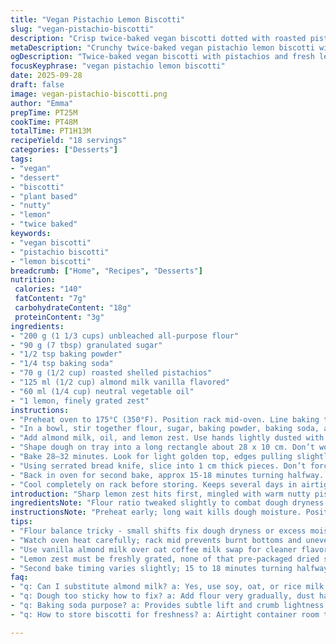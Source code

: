```yaml
---
title: "Vegan Pistachio Lemon Biscotti"
slug: "vegan-pistachio-biscotti"
description: "Crisp twice-baked vegan biscotti dotted with roasted pistachios and zingy lemon zest. Uses oat coffee milk alternative swapped for almond milk to tweak flavor and texture. Slightly less sugar, a touch more flour to balance wet ingredients plus a pinch of baking soda for lift. The dough doesn't get sticky but keeps crumbly enough for clean slicing after first bake. Biscotti baked twice until golden, crunchy edges with warm citrus aroma. Adapted from a classic vegan biscotti, perfect for dunking in tea or black coffee. No eggs, dairy, or gluten additives here. Simple pantry staples, no fuss or frills."
metaDescription: "Crunchy twice-baked vegan pistachio lemon biscotti with almond milk, zingy zest, and toasted nuts. Slightly less sugar, crumbly dough, baked till golden edges snap clean."
ogDescription: "Twice-baked vegan biscotti with pistachios and fresh lemon zest. Crunch crunch, golden edges, almond milk swap, light sugar cut. Dunk or crumble, great texture, warm citrus punch."
focusKeyphrase: "vegan pistachio lemon biscotti"
date: 2025-09-28
draft: false
image: vegan-pistachio-biscotti.png
author: "Emma"
prepTime: PT25M
cookTime: PT48M
totalTime: PT1H13M
recipeYield: "18 servings"
categories: ["Desserts"]
tags:
- "vegan"
- "dessert"
- "biscotti"
- "plant based"
- "nutty"
- "lemon"
- "twice baked"
keywords:
- "vegan biscotti"
- "pistachio biscotti"
- "lemon biscotti"
breadcrumb: ["Home", "Recipes", "Desserts"]
nutrition: 
 calories: "140"
 fatContent: "7g"
 carbohydrateContent: "18g"
 proteinContent: "3g"
ingredients:
- "200 g (1 1/3 cups) unbleached all-purpose flour"
- "90 g (7 tbsp) granulated sugar"
- "1/2 tsp baking powder"
- "1/4 tsp baking soda"
- "70 g (1/2 cup) roasted shelled pistachios"
- "125 ml (1/2 cup) almond milk vanilla flavored"
- "60 ml (1/4 cup) neutral vegetable oil"
- "1 lemon, finely grated zest"
instructions:
- "Preheat oven to 175°C (350°F). Position rack mid-oven. Line baking tray with parchment or silicone mat."
- "In a bowl, stir together flour, sugar, baking powder, baking soda, and pistachios. Mix well to evenly distribute."
- "Add almond milk, oil, and lemon zest. Use hands lightly dusted with flour—dough should be firm but pliable. If too wet, dust a little more flour, but resist overmixing."
- "Shape dough on tray into a long rectangle about 28 x 10 cm. Don’t worry about perfect edges; rustic is fine. Press down just to even thickness."
- "Bake 28–32 minutes. Look for light golden top, edges pulling slightly away from tray. Insert toothpick: should come out mostly clean. Let cool 5 minutes on tray, then transfer to counter to cool 10 minutes more."
- "Using serrated bread knife, slice into 1 cm thick pieces. Don’t force or crumble will happen. Arrange slices cut side down spaced apart on tray."
- "Back in oven for second bake, approx 15-18 minutes turning halfway. Watch for golden-brown edges, dry and crisp texture. Should snap clean when tested."
- "Cool completely on rack before storing. Keeps several days in airtight container, good dunked, or crumbled over coconut yogurt."
introduction: "Sharp lemon zest hits first, mingled with warm nutty pistachios. Biscotti, twice-baked. Crunch matters here—dry yet buttery soft inside. Swapped oat coffee milk for almond milk vanilla. Smoother finish, less overtly grainy. Cut sugar by a touch. Baking soda added; lifts crumbs nicely, without egg. Dough feels dry but binds well—resist urge to load flour or oil. Shape rough rectangle on tray; no rolling pin necessary. Bake slowly, watch for golden hints on edges, toothpick tricks. Slice 1 cm thick carefully before second bake—crispy edges tell you all. Cool fully. Listen for snap when breaking, smell that lemon punch. Ideal dunkers. Easy vegan twist; ditch eggs and dairy for good."
ingredientsNote: "Flour ratio tweaked slightly to combat dough dryness or excess moisture issues—trust feel over exact grams. Sugar cut back a little to avoid overwhelming sting. Vanilla almond milk shakes off oat milk’s more pungent taste, smoother profile with same creamy texture. Pistachios toasted before added—nuts need crunch but no burnt bitterness, swirl in as is for rustic bites. Baking soda gives subtle lift and crumb lightness usually from eggs. Oil neutral; avoid olive or coconut for aggressive flavors. Lemon zest fresh-grated, essential for bright aroma and clean citrus notes. If no almond milk, use other plant milk but expect minor texture shifts. Flour hand dusting mandatory to ease shaping and slicing—skip and risk dough clinging big time."
instructionsNote: "Preheat early; long wait kills dough moisture. Position rack center for even baking; too low burns bottom. Dry mix first—lumps in flour ruin texture. Incorporate liquids last; mix till combined but avoid overworking or gluten stiffens dough. Use floured hands; sticky dough is brittle when sliced. Form rectangle directly on baking sheet—no extra pans needed, less washing. Watch color and toothpick for doneness—30 minutes around mark but oven variances exist. Cooling first round critical—cut too warm and slices crumble, too cool and slicing dulls edges. Crisp recook flips for golden on both sides, watch closely final 5 minutes or burn fast. Full cool important, hot biscotti are soft and easily broken. Store airtight. Older biscotti improve dunking game, but don't wait forever or lose crunch."
tips:
- "Flour balance tricky - small shifts fix dough dryness or excess moisture, but eyeball feel most reliable. Dough should be firm, not sticky or wet, dust hands and surface lightly with flour. Resist adding too much or bakes tough. For slicing, let first bake cool then cut with serrated knife carefully; forcing crumbs."
- "Watch oven heat carefully; rack mid prevents burnt bottoms and uneven cooking. Golden edges show readiness, toothpick test for crumb doneness. Listen for quiet snap on second bake. If edges too dark before center bakes, lower heat or rotate tray early. Cooling fully important; hot biscotti crumble or bend, lose that crunch."
- "Use vanilla almond milk over oat coffee milk swap for cleaner flavor, less grainy. Neutral oil needed—vegetable or canola preferable to avoid overpowering olive or coconut oil flavors. Toast pistachios lightly but watch close; burnt nuts ruin overall bite, keep rustic chunk texture by adding as is."
- "Lemon zest must be freshly grated, none of that pre-packaged dried stuff. It’s aroma and brightness anchor. Add zest last with liquids; mix quickly to avoid overworking dough which toughens gluten. Dough texture feels crumbly but binds well—don’t overload flour. Dough shape: no rolling pin, form rough rectangle on tray, just even thickness."
- "Second bake timing varies slightly; 15 to 18 minutes turning halfway works best. Watch color—edges go golden-brown, texture dry and crisp. Overbake and biscotti toughen too much. Let cool fully on rack before storage. Biscotti age well when stored airtight, dunking improves as they dry further. Old biscotti break crisply, great for crumbling."
faq:
- "q: Can I substitute almond milk? a: Yes, use soy, oat, or rice milk. Texture shifts slightly but still works. Vanilla flavor smooths other plant milks. Watch dough moisture; adjust flour if too sticky. Nut flavor reduced with neutral milks like oat."
- "q: Dough too sticky how to fix? a: Add flour very gradually, dust hands and surfaces to ease shaping. Avoid mixing too much after liquid incorporation to prevent toughness. Refrigerate briefly if too soft before shaping. Sticky dough crumbles on slicing; dry feel better."
- "q: Baking soda purpose? a: Provides subtle lift and crumb lightness missing with no eggs. Doesn’t change flavor much but cuts density. Baking powder alone lacks that crumb openness. Skip soda and biscotti denser but still edible. Balance both for best results."
- "q: How to store biscotti for freshness? a: Airtight container room temp standard. Can freeze but texture shifts, thaw fully before crisping in low oven. Keep away from humidity or they'll soften fast. Older biscotti better dunkers but if stale, toast for revival. Avoid fridge storage; moist air ruins crunch."

---
```

